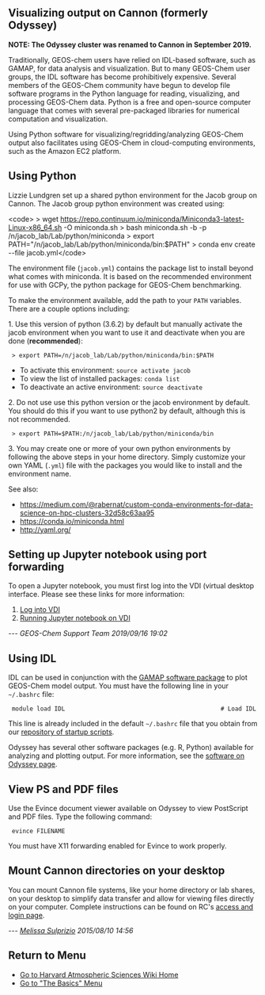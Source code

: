 ## Visualizing output on Cannon (formerly Odyssey)

**NOTE: The Odyssey cluster was renamed to Cannon in September 2019.**

Traditionally, GEOS-chem users have relied on IDL-based software, such
as GAMAP, for data analysis and visualization. But to many GEOS-Chem
user groups, the IDL software has become prohibitively expensive.
Several members of the GEOS-Chem community have begun to develop file
software programs in the Python language for reading, visualizing, and
processing GEOS-Chem data. Python is a free and open-source computer
language that comes with several pre-packaged libraries for numerical
computation and visualization.

Using Python software for visualizing/regridding/analyzing GEOS-Chem
output also facilitates using GEOS-Chem in cloud-computing environments,
such as the Amazon EC2 platform.

## Using Python

Lizzie Lundgren set up a shared python environment for the Jacob group
on Cannon. The Jacob group python environment was created using:

\<code\> \> wget
<https://repo.continuum.io/miniconda/Miniconda3-latest-Linux-x86_64.sh>
-O miniconda.sh \> bash miniconda.sh -b -p
/n/jacob\_lab/Lab/python/miniconda \> export
PATH="/n/jacob\_lab/Lab/python/miniconda/bin:$PATH" \> conda env create
--file jacob.yml\</code\>

The environment file (`jacob.yml`) contains the package list to install
beyond what comes with miniconda. It is based on the recommended
environment for use with GCPy, the python package for GEOS-Chem
benchmarking.

To make the environment available, add the path to your `PATH`
variables. There are a couple options including:

1\. Use this version of python (3.6.2) by default but manually activate
the jacob environment when you want to use it and deactivate when you
are done (**recommended**):

``` 
 > export PATH=/n/jacob_lab/Lab/python/miniconda/bin:$PATH
```

  - To activate this environment: `source activate jacob`
  - To view the list of installed packages: `conda list`
  - To deactivate an active environment: `source deactivate`

2\. Do not use use this python version or the jacob environment by
default. You should do this if you want to use python2 by default,
although this is not recommended.

``` 
 > export PATH=$PATH:/n/jacob_lab/Lab/python/miniconda/bin
```

3\. You may create one or more of your own python environments by
following the above steps in your home directory. Simply customize your
own YAML (`.yml`) file with the packages you would like to install and
the environment name.

See also:

  - <https://medium.com/@rabernat/custom-conda-environments-for-data-science-on-hpc-clusters-32d58c63aa95>
  - <https://conda.io/miniconda.html>
  - <http://yaml.org/>

## Setting up Jupyter notebook using port forwarding

To open a Jupyter notebook, you must first log into the VDI (virtual
desktop interface. Please see these links for more information:

1.  [Log into
    VDI](https://www.rc.fas.harvard.edu/resources/documentation/virtual-desktop)
2.  [Running Jupyter notebook on
    VDI](https://www.rc.fas.harvard.edu/resources/documentation/vdi-apps/#Jupyter_Notebook)

\--- *GEOS-Chem Support Team 2019/09/16 19:02*

## Using IDL

IDL can be used in conjunction with the [GAMAP software
package](http://acmg.seas.harvard.edu/gamap/doc/) to plot GEOS-Chem
model output. You must have the following line in your `~/.bashrc` file:

``` 
 module load IDL                                            # Load IDL
```

This line is already included in the default `~/.bashrc` file that you
obtain from our [repository of startup
scripts](/wiki/as/startup_scripts).

Odyssey has several other software packages (e.g. R, Python) available
for analyzing and plotting output. For more information, see the
[software on Odyssey
page](https://rc.fas.harvard.edu/resources/documentation/software-on-odyssey/).

## View PS and PDF files

Use the Evince document viewer available on Odyssey to view PostScript
and PDF files. Type the following command:

``` 
 evince FILENAME
```

You must have X11 forwarding enabled for Evince to work properly.

## Mount Cannon directories on your desktop

You can mount Cannon file systems, like your home directory or lab
shares, on your desktop to simplify data transfer and allow for viewing
files directly on your computer. Complete instructions can be found on
RC's [access and login
page](https://rc.fas.harvard.edu/resources/access-and-login/#Mounting_Odyssey_storage_like_home_directories_and_lab_shares_on_your_desktop).

\--- *[Melissa Sulprizio](mpayer@seas.harvard.edu) 2015/08/10 14:56*

## Return to Menu

  - [Go to Harvard Atmospheric Sciences Wiki Home](/start)
  - [Go to "The Basics" Menu](/wiki/basics)
